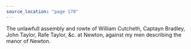 ```yaml
---
source_location: "page 170"
---
```

The unlawfull assembly and rowte of William Cutcheth, Captayn Bradley, John
Taylor, Rafe Taylor, &c. at Newton, against my men describing the manor of
Newton.
